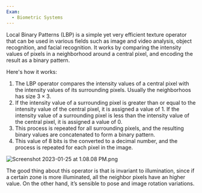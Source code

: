 ```yaml
---
Exam:
  - Biometric Systems
---
```

Local Binary Patterns (LBP) is a simple yet very efficient texture operator that can be used in various fields such as image and video analysis, object recognition, and facial recognition. It works by comparing the intensity values of pixels in a neighborhood around a central pixel, and encoding the result as a binary pattern.

Here's how it works:

1. The LBP operator compares the intensity values of a central pixel with the intensity values of its surrounding pixels. Usually the neighborhoos has size $3 \times 3$. 
2. If the intensity value of a surrounding pixel is greater than or equal to the intensity value of the central pixel, it is assigned a value of 1. If the intensity value of a surrounding pixel is less than the intensity value of the central pixel, it is assigned a value of 0.
3. This process is repeated for all surrounding pixels, and the resulting binary values are concatenated to form a binary pattern.
4. This value of 8 bits is the converted to a decimal number, and the process is repeated for each pixel in the image.

![Screenshot 2023-01-25 at 1.08.08 PM.png](Screenshot_2023-01-25_at_1.08.08_PM.png)

The good thing about this operator is that is invariant to illumination, since if a certain zone is more illuminated, all the neighbor pixels have an higher value. On the other hand, it’s sensible to pose and image rotation variations.
